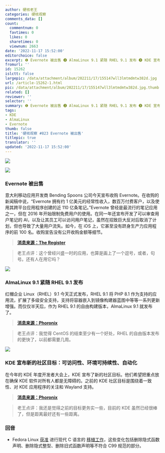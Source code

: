 ```yaml
---
author: 硬核老王
categories: 硬核观察
comments_data: []
count:
  commentnum: 0
  favtimes: 0
  likes: 0
  sharetimes: 0
  viewnum: 2663
date: '2022-11-17 15:52:00'
editorchoice: false
excerpt: ❶ Evernote 被出售 ❷ AlmaLinux 9.1 紧随 RHEL 9.1 发布 ❸ KDE 宣布新的社区目标：可访问性、环境可持续性、自动化
fromurl: ''
id: 15262
islctt: false
largepic: /data/attachment/album/202211/17/155147wll3lmtmdmtw382d.jpg
url: /article-15262-1.html
pic: /data/attachment/album/202211/17/155147wll3lmtmdmtw382d.jpg.thumb.jpg
related: []
reviewer: ''
selector: ''
summary: ❶ Evernote 被出售 ❷ AlmaLinux 9.1 紧随 RHEL 9.1 发布 ❸ KDE 宣布新的社区目标：可访问性、环境可持续性、自动化
tags:
- KDE
- AlmaLinux
- Evernote
thumb: false
title: '硬核观察 #823 Evernote 被出售'
titlepic: true
translator: ''
updated: '2022-11-17 15:52:00'
---
```


![](/data/attachment/album/202211/17/155147wll3lmtmdmtw382d.jpg)


![](/data/attachment/album/202211/17/155157rbbtbbm4tgbbslvs.jpg)


### Evernote 被出售


意大利移动应用开发商 Bending Spoons 公司今天宣布收购 Evernote。在收购的新闻稿中说，“Evernote 拥有约 1 亿美元的经常性收入，数百万付费客户，以及使用其跨平台应用程序创建的近 110 亿条笔记。”Evernote 曾经是最流行的笔记应用之一，但在 2016 年开始限制免费用户的使用。在同一年还宣布开发了可以审查用户笔记的 AI，以及让其员工可以访问用户笔记，虽然在招致巨大反对后取消了计划，但也导致了大量用户流失。如今，在 iOS 上，它甚至没有跻身生产力应用程序的前 100 名。收购宣告没有公开收购金额等细节。



> 
> **[消息来源：The Register](https://www.theregister.com/2022/11/17/evernotes_fall_from_grace_ends/)**
> 
> 
> 



> 
> 老王点评：这个曾经兴盛一时的应用，也算是画上了一个逗号，或者，句号。还有人在用它吗？
> 
> 
> 


![](/data/attachment/album/202211/17/155205z8giiqlylwwjq5dg.jpg)


### AlmaLinux 9.1 紧随 RHEL 9.1 发布


红帽企业 Linux（RHEL）9.1 今天正式发布，RHEL 9.1 将 PHP 8.1 作为支持的应用流，扩展了多级安全支持，支持将容器嵌入到镜像构建器蓝图中等等一系列更新增强。而仅仅半天后，作为 RHEL 9.1 的自由构建版本，AlmaLinux 9.1 就发布了。



> 
> **[消息来源：Phoronix](https://www.phoronix.com/news/Red-Hat-Enterprise-Linux-9.1)**
> 
> 
> 



> 
> 老王点评：我觉得 CentOS 的结束至少有一个好处，RHEL 的自由版本发布的更快了，以前都需要几周。
> 
> 
> 


![](/data/attachment/album/202211/17/155218nutudug8htectthd.jpg)


### KDE 宣布新的社区目标：可访问性、环境可持续性、自动化


在今年的 KDE 年度开发者大会上，KDE 宣布了新的社区目标。他们希望把重点放在确保 KDE 软件对所有人都是无障碍的。之前的 KDE 社区目标是围绕着一致性、对 KDE 应用程序的关注和 Wayland 支持。



> 
> **[消息来源：Phoronix](https://www.phoronix.com/news/KDE-Community-Goals-2022)**
> 
> 
> 



> 
> 老王点评：我还是觉得之前的目标更务实一些，目前的 KDE 虽然已经很棒了，但是距离最好还有一些距离。
> 
> 
> 


### 回音


* Fedora Linux [获准](https://www.phoronix.com/news/Fedora-Modern-C-Approved) 进行现代 C 语言的 [移植工作](/article-15184-1.html)，这些变化包括删除隐式函数声明、删除隐式整型、删除旧式函数声明等不符合 C99 规范的部分。